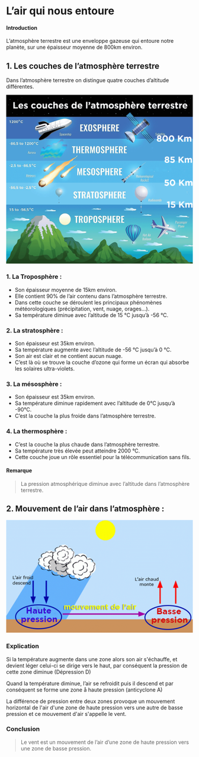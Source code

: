 <h1 class='text-4xl font-bold text-red-500'>L’air qui nous entoure</h1>

<h4 class='font-bold text-blue-500'>Introduction</h4>

L’atmosphère terrestre est une enveloppe gazeuse qui entoure notre planète, sur une
épaisseur moyenne de 800km environ.

<h2 class='text-2xl font-bold text-red-500'>1. Les couches de l’atmosphère terrestre</h2>

Dans l’atmosphère terrestre on distingue quatre couches d’altitude différentes.

<img src='https://github.com/imaznag/test-images/blob/main/couches_atmospheriques.png?raw=true' alt ='couches atmospheriques'>

<h3 class='text-lg font-bold text-green-500'>1. La Troposphère :</h3>

- Son épaisseur moyenne de 15km environ.
- Elle contient 90% de l’air contenu dans l’atmosphère terrestre.
- Dans cette couche se déroulent les principaux phénomènes météorologiques (précipitation, vent, nuage, orages...).
- Sa température diminue avec l’altitude de 15 °C jusqu’à -56 °C.

<h3 class='text-lg font-bold text-green-500'>2. La stratosphère :</h3>

- Son épaisseur est 35km environ.
- Sa température augmente avec l’altitude de -56 °C jusqu’à 0 °C.
- Son air est clair et ne contient aucun nuage.
- C’est là où se trouve la couche d’ozone qui forme un écran qui absorbe les solaires ultra-violets.

<h3 class='text-lg font-bold text-green-500'>3. La mésosphère :</h3>

- Son épaisseur est 35km environ.
- Sa température diminue rapidement avec l’altitude de 0°C jusqu’à -90°C.
- C’est la couche la plus froide dans l’atmosphère terrestre.

<h3 class='text-lg font-bold text-green-500'>4. La thermosphère :</h3>

- C’est la couche la plus chaude dans l’atmosphère terrestre.
- Sa température très élevée peut atteindre 2000 °C.
- Cette couche joue un rôle essentiel pour la télécommunication sans fils.

<h4 class='font-bold text-blue-500'>Remarque</h4>

> La pression atmosphérique diminue avec l’altitude dans l’atmosphère terrestre.

<h2 class='text-2xl font-bold text-red-500'>2. Mouvement de l’air dans l’atmosphère :</h2>

<img src='https://github.com/imaznag/test-images/blob/main/formation_du_vent.png?raw=true' alt='formation du vent'>

<h3 class='text-lg font-bold text-green-500'>Explication</h3>

Si la température augmente dans une zone alors son air s'échauffe, et devient léger celui-ci se dirige vers le haut, par conséquent la pression de cette zone diminue (Dépression D)

Quand la température diminue, l’air se refroidit puis il descend et par conséquent se forme une zone å haute pression (anticyclone A)

La différence de pression entre deux zones provoque un mouvement horizontal de l'air d'une zone de haute pression vers une autre de basse pression et ce mouvement d'air s'appelle le vent.

<h3 class='text-lg font-bold text-green-500'>Conclusion</h3>

> Le vent est un mouvement de l’air d’une zone de haute pression vers une zone de basse pression.


